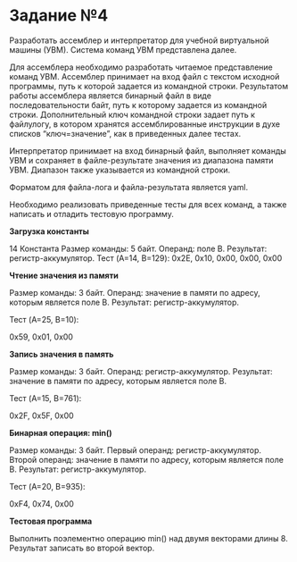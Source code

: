 # Задание №4

Разработать ассемблер и интерпретатор для учебной виртуальной машины
(УВМ). Система команд УВМ представлена далее.

Для ассемблера необходимо разработать читаемое представление команд
УВМ. Ассемблер принимает на вход файл с текстом исходной программы, путь к
которой задается из командной строки. Результатом работы ассемблера является
бинарный файл в виде последовательности байт, путь к которому задается из
командной строки. Дополнительный ключ командной строки задает путь к файлулогу, в котором хранятся ассемблированные инструкции в духе списков
“ключ=значение”, как в приведенных далее тестах.


Интерпретатор принимает на вход бинарный файл, выполняет команды УВМ
и сохраняет в файле-результате значения из диапазона памяти УВМ. Диапазон
также указывается из командной строки.

Форматом для файла-лога и файла-результата является yaml.


Необходимо реализовать приведенные тесты для всех команд, а также
написать и отладить тестовую программу.

**Загрузка константы**

14 Константа
Размер команды: 5 байт. Операнд: поле B. Результат: регистр-аккумулятор.
Тест (A=14, B=129):
0x2E, 0x10, 0x00, 0x00, 0x00

**Чтение значения из памяти**

Размер команды: 3 байт. Операнд: значение в памяти по адресу, которым является поле B. Результат: регистр-аккумулятор.

Тест (A=25, B=10):

0x59, 0x01, 0x00

**Запись значения в память**

Размер команды: 3 байт. Операнд: регистр-аккумулятор. Результат: значение в памяти по адресу, которым является поле B.

Тест (A=15, B=761):

0x2F, 0x5F, 0x00

**Бинарная операция: min()**

Размер команды: 3 байт. Первый операнд: регистр-аккумулятор. Второй
операнд: значение в памяти по адресу, которым является поле B. Результат:
регистр-аккумулятор.

Тест (A=20, B=935):

0xF4, 0x74, 0x00

**Тестовая программа**

Выполнить поэлементно операцию min() над двумя векторами длины 8.
Результат записать во второй вектор.
